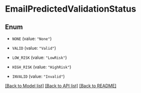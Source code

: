 # EmailPredictedValidationStatus

## Enum


* `NONE` (value: `"None"`)

* `VALID` (value: `"Valid"`)

* `LOW_RISK` (value: `"LowRisk"`)

* `HIGH_RISK` (value: `"HighRisk"`)

* `INVALID` (value: `"Invalid"`)


[[Back to Model list]](../README.md#documentation-for-models) [[Back to API list]](../README.md#documentation-for-api-endpoints) [[Back to README]](../README.md)


